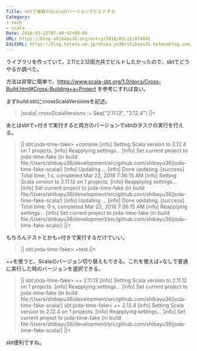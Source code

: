 ```yaml
---
Title: sbtで複数のScalaのバージョンでビルドする
Category:
- tech
- scala
Date: 2018-03-22T07:40:42+09:00
URL: https://blog.shibayu36.org/entry/2018/03/22/074042
EditURL: https://blog.hatena.ne.jp/shiba_yu36/shibayu36.hatenablog.com/atom/entry/17391345971628138904
---
```


ライブラリを作っていて、2.11と2.12両方共でビルドしたかったので、sbtでどうやるか調べた。


方法は非常に簡単で、https://www.scala-sbt.org/1.0/docs/Cross-Build.html#Cross-Building+a+Project を参考にすれば良い。

まずbuild.sbtにcrossScalaVersionsを記述。
>|scala|
crossScalaVersions := Seq("2.11.12", "2.12.4")
||<

あとはsbtで+付きで実行すると両方のバージョンでsbtのタスクの実行を行える。
>||
sbt:joda-time-fake> +compile
[info] Setting Scala version to 2.12.4 on 1 projects.
[info] Reapplying settings...
[info] Set current project to joda-time-fake (in build file:/Users/shibayu36/development/src/github.com/shibayu36/joda-time-fake-scala/)
[info] Updating ...
[info] Done updating.
[success] Total time: 1 s, completed Mar 22, 2018 7:36:15 AM
[info] Setting Scala version to 2.11.12 on 1 projects.
[info] Reapplying settings...
[info] Set current project to joda-time-fake (in build file:/Users/shibayu36/development/src/github.com/shibayu36/joda-time-fake-scala/)
[info] Updating ...
[info] Done updating.
[success] Total time: 0 s, completed Mar 22, 2018 7:36:15 AM
[info] Reapplying settings...
[info] Set current project to joda-time-fake (in build file:/Users/shibayu36/development/src/github.com/shibayu36/joda-time-fake-scala/)
||<

もちろんテストとかも+付きで実行するだけでいい。

>||
sbt:joda-time-fake> +test
||<

 ++を使うと、Scalaのバージョン切り替えもできる。これを使えば+なしで普通に実行した時のバージョンを選択できる。
>||
sbt:joda-time-fake> ++ 2.11.12
[info] Setting Scala version to 2.11.12 on 1 projects.
[info] Reapplying settings...
[info] Set current project to joda-time-fake (in build file:/Users/shibayu36/development/src/github.com/shibayu36/joda-time-fake-scala/)
sbt:joda-time-fake> ++ 2.12.4
[info] Setting Scala version to 2.12.4 on 1 projects.
[info] Reapplying settings...
[info] Set current project to joda-time-fake (in build file:/Users/shibayu36/development/src/github.com/shibayu36/joda-time-fake-scala/)
||<


sbt便利ですね。
